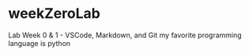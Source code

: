 # weekZeroLab
Lab Week 0 &amp; 1 - VSCode, Markdown, and Git
my favorite programming language is python
